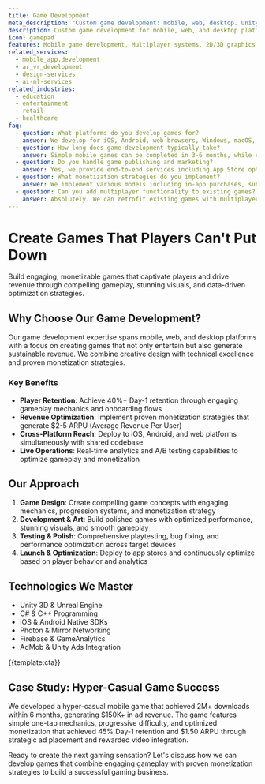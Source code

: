 ```yaml
---
title: Game Development
meta_description: "Custom game development: mobile, web, desktop. Unity, Unreal Engine expertise. 40% retention rates, proven monetization. Create your game today!"
description: Custom game development for mobile, web, and desktop platforms including 2D/3D games, multiplayer systems, and monetization strategies
icon: gamepad
features: Mobile game development, Multiplayer systems, 2D/3D graphics, In-app purchases, Analytics integration, Cross-platform deployment
related_services: 
  - mobile_app.development
  - ar_vr_development
  - design-services
  - ai-ml-services
related_industries:
  - education
  - entertainment
  - retail
  - healthcare
faq:
  - question: What platforms do you develop games for?
    answer: We develop for iOS, Android, web browsers, Windows, macOS, Linux, and gaming consoles. We specialize in cross-platform development using Unity and Unreal Engine to maximize reach while minimizing development costs.
  - question: How long does game development typically take?
    answer: Simple mobile games can be completed in 3-6 months, while complex multiplayer games require 12-18 months. Timeline depends on features, platform complexity, art requirements, and multiplayer functionality.
  - question: Do you handle game publishing and marketing?
    answer: Yes, we provide end-to-end services including App Store optimization, marketing materials, trailer creation, social media campaigns, influencer outreach, and post-launch analytics to maximize visibility and downloads.
  - question: What monetization strategies do you implement?
    answer: We implement various models including in-app purchases, subscriptions, advertising integration, premium downloads, and freemium models. Our approach is based on your target audience and game genre for optimal revenue generation.
  - question: Can you add multiplayer functionality to existing games?
    answer: Absolutely. We can retrofit existing games with multiplayer capabilities including real-time PvP, co-op modes, leaderboards, tournaments, and social features using proven networking solutions and backend infrastructure.
---
```


# Create Games That Players Can't Put Down

Build engaging, monetizable games that captivate players and drive revenue through compelling gameplay, stunning visuals, and data-driven optimization strategies.

## Why Choose Our Game Development?

Our game development expertise spans mobile, web, and desktop platforms with a focus on creating games that not only entertain but also generate sustainable revenue. We combine creative design with technical excellence and proven monetization strategies.

### Key Benefits

- **Player Retention**: Achieve 40%+ Day-1 retention through engaging gameplay mechanics and onboarding flows
- **Revenue Optimization**: Implement proven monetization strategies that generate $2-5 ARPU (Average Revenue Per User)
- **Cross-Platform Reach**: Deploy to iOS, Android, and web platforms simultaneously with shared codebase
- **Live Operations**: Real-time analytics and A/B testing capabilities to optimize gameplay and monetization

## Our Approach

1. **Game Design**: Create compelling game concepts with engaging mechanics, progression systems, and monetization strategy
2. **Development & Art**: Build polished games with optimized performance, stunning visuals, and smooth gameplay
3. **Testing & Polish**: Comprehensive playtesting, bug fixing, and performance optimization across target devices
4. **Launch & Optimization**: Deploy to app stores and continuously optimize based on player behavior and analytics

## Technologies We Master

- Unity 3D & Unreal Engine
- C# & C++ Programming
- iOS & Android Native SDKs
- Photon & Mirror Networking
- Firebase & GameAnalytics
- AdMob & Unity Ads Integration

{{template:cta}}

## Case Study: Hyper-Casual Game Success

We developed a hyper-casual mobile game that achieved 2M+ downloads within 6 months, generating $150K+ in ad revenue. The game features simple one-tap mechanics, progressive difficulty, and optimized monetization that achieved 45% Day-1 retention and $1.50 ARPU through strategic ad placement and rewarded video integration.

Ready to create the next gaming sensation? Let's discuss how we can develop games that combine engaging gameplay with proven monetization strategies to build a successful gaming business.
